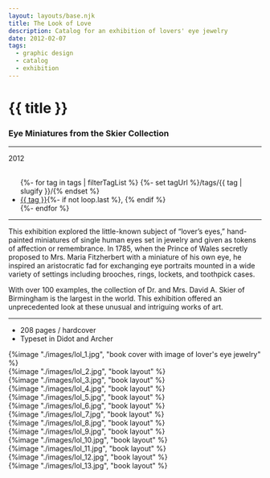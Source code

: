 ```yaml
---
layout: layouts/base.njk
title: The Look of Love
description: Catalog for an exhibition of lovers' eye jewelry
date: 2012-02-07
tags:
  - graphic design
  - catalog
  - exhibition
---
```


<div class="container">
	<div class="row">
		<div class="col-12 col-12-md col-4-lg">
			<h1>{{ title }}</h1>
            <h3>Eye Miniatures from the Skier Collection</h3>
			<hr>
			<time>2012</time>
			</br></br>
			<ul class="post-metadata">
				{%- for tag in tags | filterTagList %}
				{%- set tagUrl %}/tags/{{ tag | slugify }}/{% endset %}
				<li><a href="{{ tagUrl }}" class="post-tag">{{ tag }}</a>{%- if not loop.last %}, {% endif %}</li>
				{%- endfor %}
			</ul>
			<hr>
		    	<p>This exhibition explored the little-known subject of “lover’s eyes,” hand-painted miniatures of single human eyes set in jewelry and given as tokens of affection or remembrance. In 1785, when the Prince of Wales secretly proposed to Mrs. Maria Fitzherbert with a miniature of his own eye, he inspired an aristocratic fad for exchanging eye portraits mounted in a wide variety of settings including brooches, rings, lockets, and toothpick cases.</p>
                <p>With over 100 examples, the collection of Dr. and Mrs. David A. Skier of Birmingham is the largest in the world. This exhibition offered an unprecedented look at these unusual and intriguing works of art.</p>
			<hr>
            <ul class="post-metadata">
                <li>208 pages / hardcover</li>
                <li>Typeset in Didot and Archer</li>
            </ul>
		</div>
        <div class="col-12 col-12-md col-1-lg"></div>
		<div class="col-12 col-12-md col-6-lg">
			{%image "./images/lol_1.jpg", "book cover with image of lover's eye jewelry" %}
		</div>
        <div class="col-12 col-1-md col-1-lg"></div>
	</div>
	<div class="row">
		<div class="col-12 col-12-md col-3-lg"></div>
		<div class="col-12 col-12-md col-8-lg">
            {%image "./images/lol_2.jpg", "book layout" %}
        </br>
            {%image "./images/lol_3.jpg", "book layout" %}
        </br>
            {%image "./images/lol_4.jpg", "book layout" %}
        </br>
            {%image "./images/lol_5.jpg", "book layout" %}
        </br>
            {%image "./images/lol_6.jpg", "book layout" %}
        </br>
            {%image "./images/lol_7.jpg", "book layout" %}
        </br>
            {%image "./images/lol_8.jpg", "book layout" %}
        </br>
            {%image "./images/lol_9.jpg", "book layout" %}
        </br>
            {%image "./images/lol_10.jpg", "book layout" %}
        </br>
            {%image "./images/lol_11.jpg", "book layout" %}
        </br>
            {%image "./images/lol_12.jpg", "book layout" %}
        </br>
            {%image "./images/lol_13.jpg", "book layout" %}
        </div>
    	<div class="col-12 col-12-md col-1-lg"></div>
  	</div>
</div>